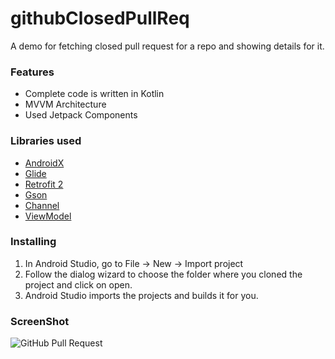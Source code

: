 # githubClosedPullReq
A demo for fetching closed pull request for a repo and showing details for it.

### Features
*   Complete code is written in Kotlin
*   MVVM Architecture
*   Used Jetpack Components

### Libraries used
*   [AndroidX](https://developer.android.com/jetpack/androidx/) 
*   [Glide](https://github.com/bumptech/glide) 
*   [Retrofit 2](https://github.com/square/retrofit)
*   [Gson](https://github.com/google/gson)
*   [Channel](https://kotlinlang.org/docs/channels.html)
*   [ViewModel](https://developer.android.com/topic/libraries/architecture/viewmodel)

### Installing
1.  In Android Studio, go to File -> New -> Import project
2.  Follow the dialog wizard to choose the folder where you cloned the project and click on open.
3.  Android Studio imports the projects and builds it for you.

### ScreenShot

![GitHub Pull Request](https://user-images.githubusercontent.com/13044058/184544201-16757a37-0141-4f43-8220-9ecbd2873d98.png)
